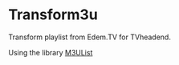 # Transform3u
Transform playlist from Edem.TV for TVheadend.

Using the library [M3UList](https://github.com/TheBlackMustang/M3UList.git)
